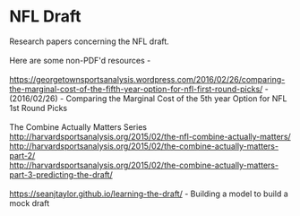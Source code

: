 # NFL Draft

Research papers concerning the NFL draft.<br><br>
Here are some non-PDF'd resources - <br><br>
https://georgetownsportsanalysis.wordpress.com/2016/02/26/comparing-the-marginal-cost-of-the-fifth-year-option-for-nfl-first-round-picks/ - (2016/02/26) - Comparing the Marginal Cost of the 5th year Option for NFL 1st Round Picks<br><br>
The Combine Actually Matters Series<br>
http://harvardsportsanalysis.org/2015/02/the-nfl-combine-actually-matters/<br>
http://harvardsportsanalysis.org/2015/02/the-combine-actually-matters-part-2/<br>
http://harvardsportsanalysis.org/2015/02/the-combine-actually-matters-part-3-predicting-the-draft/<br><br>
https://seanjtaylor.github.io/learning-the-draft/ - Building a model to build a mock draft<br><br>
